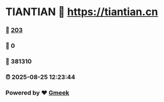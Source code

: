 # TIANTIAN :link: https://tiantian.cn 
### :page_facing_up: [203](https://tiantian.cn/tag.html) 
### :speech_balloon: 0 
### :hibiscus: 381310 
### :alarm_clock: 2025-08-25 12:23:44 
### Powered by :heart: [Gmeek](https://github.com/Meekdai/Gmeek)
